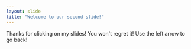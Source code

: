 ```yaml
---
layout: slide
title: "Welcome to our second slide!"
---
```

Thanks for clicking on my slides! You won't regret it!
Use the left arrow to go back!
